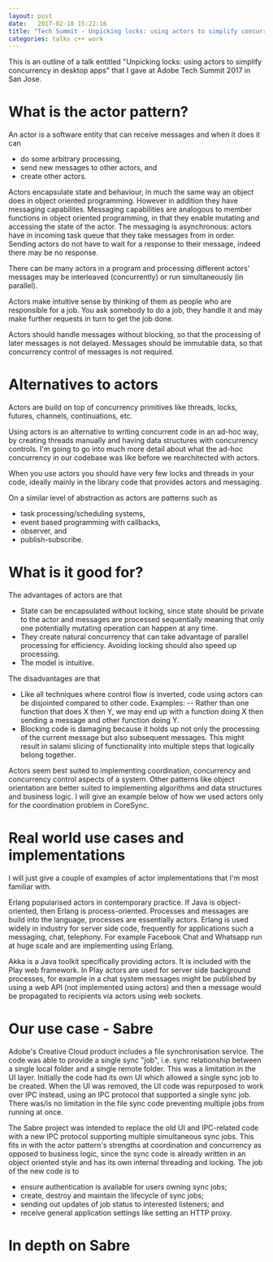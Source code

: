 ```yaml
---
layout: post
date:   2017-02-10 15:22:16
title: "Tech Summit - Unpicking locks: using actors to simplify concurrency in desktop apps"
categories: talks c++ work
---
```


This is an outline of a talk entitled "Unpicking locks: using actors to simplify concurrency in desktop apps" that I gave at Adobe Tech Summit 2017 in San Jose.

<!--
Actor
- what is the actor pattern
- what is it good for
- what are the alternatives: NOT threading but arbitrary threading design
- concrete real world use cases
- real world implementations

Our use case
- Sabre
- characteristics of the problem
- - entities, coordination, concurrency on the desktop
- - vulcan messaging bridge

How it works
- messaging - boost signals
- actors - boost asio, locks, actor structures and ownership, tasks
- knotty issues - deadlocks, ordering parent and child operations

Improvements
- threading design

-->

What is the actor pattern?
==========================

<!-- 
Refs: 
http://doc.akka.io/docs/akka/snapshot/general/actor-systems.html#actor-systems
http://www.javaworld.com/article/2077999/java-concurrency/understanding-actor-concurrency--part-1--actors-in-erlang.html?page=2
https://en.wikipedia.org/wiki/Actor_model#Fundamental_concepts
-->

An actor is a software entity that can receive messages and when it does it can

- do some arbitrary processing,
- send new messages to other actors, and
- create other actors.

Actors encapsulate state and behaviour, in much the same way an object does in object oriented programming. However in addition they have messaging capabilites.
Messaging capabilities are analogous to member functions in object oriented programming, in that they enable mutating and accessing the state of the actor.
The messaging is asynchronous: actors have in incoming task queue that they take messages from in order. Sending actors do not have to wait for a response to their message, indeed there may be no response.

There can be many actors in a program and processing different actors' messages may be interleaved (concurrently) or run simultaneously (in parallel).

Actors make intuitive sense by thinking of them as people who are responsible for a job. You ask somebody to do a job, they handle it and may make further requests
in turn to get the job done. 

Actors should handle messages without blocking, so that the processing of later messages is not delayed. Messages should be immutable data, so that concurrency control
of messages is not required. 

Alternatives to actors
======================

<!--
Refs:
https://en.wikipedia.org/wiki/Message_queue
https://en.wikipedia.org/wiki/Publish–subscribe_pattern
https://en.wikipedia.org/wiki/Observer_pattern
https://msdn.microsoft.com/en-us/library/jj152938(v=vs.110).aspx
-->

Actors are build on top of concurrency primitives like threads, locks, futures, channels, continuations, etc. 

Using actors is an alternative to writing concurrent code in an ad-hoc way, by creating threads manually and having data structures with concurrency controls. I'm going to go into much more detail about what the ad-hoc concurrency in our codebase was like before we rearchitected with actors.

When you use actors you should have very few locks and threads in your code, ideally mainly in the library code that provides actors and messaging.

On a similar level of abstraction as actors are patterns such as 

- task processing/scheduling systems, 
- event based programming with callbacks, 
- observer, and
- publish-subscribe.

What is it good for?
====================

<!--
http://doc.akka.io/docs/akka/snapshot/general/actor-systems.html#actor-systems
http://www.javaworld.com/article/2077999/java-concurrency/understanding-actor-concurrency--part-1--actors-in-erlang.html?page=2
https://en.wikipedia.org/wiki/Actor_model#Current_issues
-->

The advantages of actors are that 

- State can be encapsulated without locking, since state should be private to the actor and messages are processed sequentially meaning that only one potentially mutating operation can happen at any time.
- They create natural concurrency that can take advantage of parallel processing for efficiency. Avoiding locking should also speed up processing.
- The model is intuitive.

The disadvantages are that

- Like all techniques where control flow is inverted, code using actors can be disjointed compared to other code. Examples:
-- Rather than one function that does X then Y, we may end 
up with a function doing X then sending a message and other function doing Y. 
- Blocking code is damaging because it holds up not only the processing of the current message but also subsequent messages. This might result in salami slicing 
of functionality into multiple steps that logically belong together.

Actors seem best suited to implementing coordination, concurrency and concurrency control aspects of a system. Other patterns like object orientation are better suited to implementing algorithms and data structures and business logic. I will give an example below of how we used actors only for the coordination problem in CoreSync.

Real world use cases and implementations
========================================

I will just give a couple of examples of actor implementations that I'm most familiar with. 

Erlang popularised actors in contemporary practice. If Java is object-oriented, then Erlang is process-oriented. Processes and messages are build into the language, processes are essentially actors. Erlang is used widely in industry for server side code, frequently for applications such a messaging, chat, telephony. For example Facebook Chat and Whatsapp run at huge scale and are implementing using Erlang. 

Akka is a Java toolkit specifically providing actors. It is included with the Play web framework. In Play actors are used for server side background processes, for
example in a chat system messages might be published by using a web API (not implemented using actors) and then a message would be propagated to recipients via actors using web sockets.

Our use case - Sabre
====================

Adobe's Creative Cloud product includes a file synchronisation service. The code was able to provide a single sync "job", i.e. sync relationship between a single local folder and a single remote folder. This was a limitation in the UI layer. Initially the code had its own UI which allowed a single sync job to be created. When the UI was removed, the UI code was repurposed to work over IPC instead, using an IPC protocol that supported a single sync job. There was/is no limitation in the file sync code preventing multiple jobs from running at once.

The Sabre project was intended to replace the old UI and IPC-related code with a new IPC protocol supporting multiple simultaneous sync jobs. This fits in with the actor pattern's strengths at coordination and concurrency as opposed to business logic, since the sync code is already written in an object oriented style and has its own internal threading and locking. The job of the new code is to 

- ensure authentication is available for users owning sync jobs;
- create, destroy and maintain the lifecycle of sync jobs;
- sending out updates of job status to interested listeners; and
- receive general application settings like setting an HTTP proxy.

In depth on Sabre
=================


